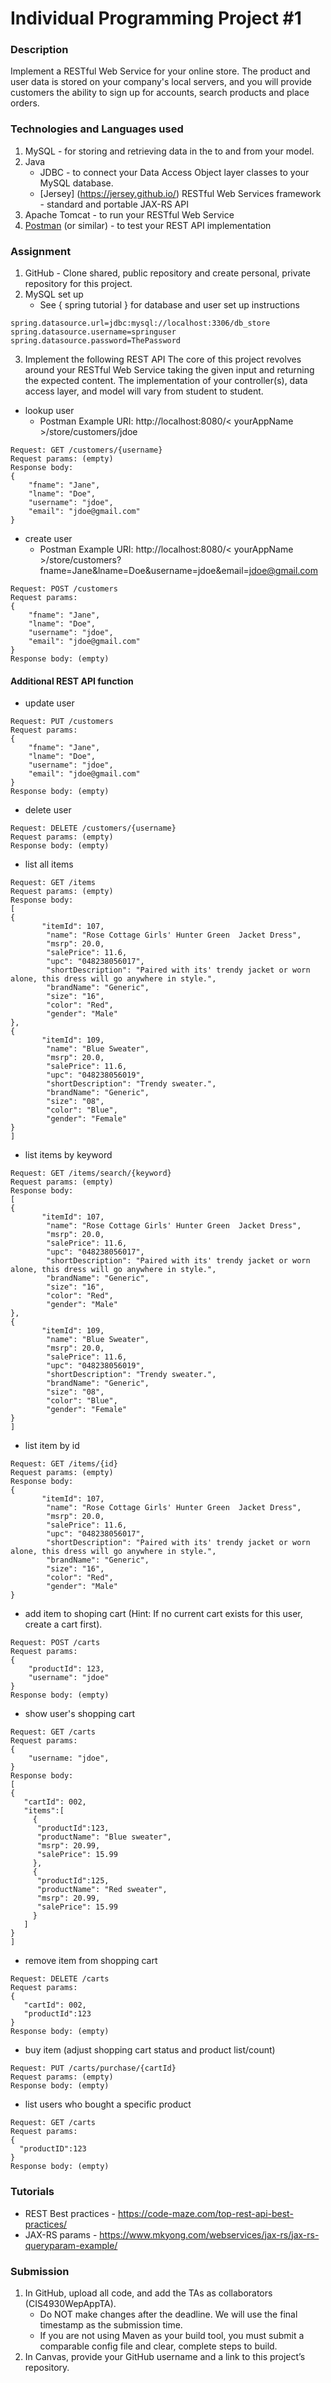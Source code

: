 # Individual Programming Project #1

### Description
Implement a RESTful Web Service for your online store.  The product and user data is stored on your company's local servers, and you will provide customers the ability to sign up for accounts, search products and place orders.

### Technologies and Languages used
1. MySQL - for storing and retrieving data in the to and from your model.
2. Java
   - JDBC - to connect your Data Access Object layer classes to your MySQL database. 
   - [Jersey] (https://jersey.github.io/) RESTful Web Services framework - standard and portable JAX-RS API 
3. Apache Tomcat - to run your RESTful Web Service
4. [Postman](https://chrome.google.com/webstore/detail/postman/fhbjgbiflinjbdggehcddcbncdddomop?hl=en) (or similar) - to test your REST API implementation

### Assignment
1. GitHub - Clone shared, public repository and create personal, private repository for this project.
2. MySQL set up
   - See { spring tutorial } for database and user set up instructions
```
spring.datasource.url=jdbc:mysql://localhost:3306/db_store
spring.datasource.username=springuser
spring.datasource.password=ThePassword
```

3. Implement the following REST API
The core of this project revolves around your RESTful Web Service taking the given input and returning the expected content.  The implementation of your controller(s), data access layer, and model will vary from student to student.

- lookup user
  - Postman Example URI: http://localhost:8080/< yourAppName >/store/customers/jdoe
```
Request: GET /customers/{username}
Request params: (empty)
Response body:
{
    "fname": "Jane",
    "lname": "Doe",
    "username": "jdoe",
    "email": "jdoe@gmail.com"
}
```
- create user 
  - Postman Example URI: http://localhost:8080/< yourAppName >/store/customers?fname=Jane&lname=Doe&username=jdoe&email=jdoe@gmail.com
```
Request: POST /customers
Request params:
{
    "fname": "Jane",
    "lname": "Doe",
    "username": "jdoe",
    "email": "jdoe@gmail.com"
}
Response body: (empty)
```

#### Additional REST API function

- update user
```
Request: PUT /customers
Request params:
{
    "fname": "Jane",
    "lname": "Doe",
    "username": "jdoe",
    "email": "jdoe@gmail.com"
}
Response body: (empty)
```

- delete user
```
Request: DELETE /customers/{username}
Request params: (empty)
Response body: (empty)
```

- list all items
```
Request: GET /items
Request params: (empty)
Response body:
[
{
       "itemId": 107,
        "name": "Rose Cottage Girls' Hunter Green  Jacket Dress",
        "msrp": 20.0,
        "salePrice": 11.6,
        "upc": "048238056017",
        "shortDescription": "Paired with its' trendy jacket or worn alone, this dress will go anywhere in style.",
        "brandName": "Generic",
        "size": "16",
        "color": "Red",
        "gender": "Male"
},
{
       "itemId": 109,
        "name": "Blue Sweater",
        "msrp": 20.0,
        "salePrice": 11.6,
        "upc": "048238056019",
        "shortDescription": "Trendy sweater.",
        "brandName": "Generic",
        "size": "08",
        "color": "Blue",
        "gender": "Female"
}
]
```

- list items by keyword
```
Request: GET /items/search/{keyword}
Request params: (empty)
Response body:
[
{
       "itemId": 107,
        "name": "Rose Cottage Girls' Hunter Green  Jacket Dress",
        "msrp": 20.0,
        "salePrice": 11.6,
        "upc": "048238056017",
        "shortDescription": "Paired with its' trendy jacket or worn alone, this dress will go anywhere in style.",
        "brandName": "Generic",
        "size": "16",
        "color": "Red",
        "gender": "Male"
},
{
       "itemId": 109,
        "name": "Blue Sweater",
        "msrp": 20.0,
        "salePrice": 11.6,
        "upc": "048238056019",
        "shortDescription": "Trendy sweater.",
        "brandName": "Generic",
        "size": "08",
        "color": "Blue",
        "gender": "Female"
}
]
```

- list item by id
```
Request: GET /items/{id}
Request params: (empty)
Response body:
{
       "itemId": 107,
        "name": "Rose Cottage Girls' Hunter Green  Jacket Dress",
        "msrp": 20.0,
        "salePrice": 11.6,
        "upc": "048238056017",
        "shortDescription": "Paired with its' trendy jacket or worn alone, this dress will go anywhere in style.",
        "brandName": "Generic",
        "size": "16",
        "color": "Red",
        "gender": "Male"
}
```

- add item to shoping cart (Hint: If no current cart exists for this user, create a cart first).
```
Request: POST /carts
Request params:
{
    "productId": 123,
    "username": "jdoe"
}
Response body: (empty)
```

- show user's shopping cart
```
Request: GET /carts
Request params:
{
    "username: "jdoe",
}
Response body:
[
{
   "cartId": 002,
   "items":[
     {
      "productId":123,
      "productName": "Blue sweater",
      "msrp": 20.99,
      "salePrice": 15.99
     },
     {
      "productId":125,
      "productName": "Red sweater",
      "msrp": 20.99,
      "salePrice": 15.99
     }
   ]
}
]
```

- remove item from shopping cart
```
Request: DELETE /carts
Request params:
{
   "cartId": 002,
   "productId":123
}
Response body: (empty)
```

- buy item (adjust shopping cart status and product list/count)
```
Request: PUT /carts/purchase/{cartId}
Request params: (empty)
Response body: (empty)
```


- list users who bought a specific product
```
Request: GET /carts
Request params:
{
  "productID":123
}
Response body: (empty)
```

### Tutorials
- REST Best practices - https://code-maze.com/top-rest-api-best-practices/
- JAX-RS params - https://www.mkyong.com/webservices/jax-rs/jax-rs-queryparam-example/ 

### Submission

1. In GitHub, upload all code, and add the TAs as collaborators (CIS4930WepAppTA).
   - Do NOT make changes after the deadline. We will use the final timestamp as the submission time.
   - If you are not using Maven as your build tool, you must submit a comparable config file and clear, complete steps to build.
2. In Canvas, provide your GitHub username and a link to this project’s repository.


